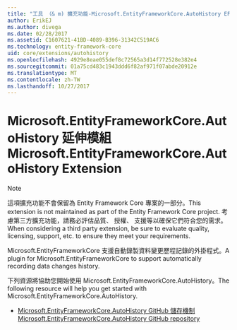 ```yaml
---
title: "工具 （& m) 擴充功能-Microsoft.EntityFrameworkCore.AutoHistory EF 核心"
author: ErikEJ
ms.author: divega
ms.date: 02/28/2017
ms.assetid: C1607621-41BD-4089-B396-31342C519AC6
ms.technology: entity-framework-core
uid: core/extensions/autohistory
ms.openlocfilehash: 4929e8eae055def8c72565a3d14f772528e382e4
ms.sourcegitcommit: 01a75cd483c1943ddd6f82af971f07abde20912e
ms.translationtype: MT
ms.contentlocale: zh-TW
ms.lasthandoff: 10/27/2017
---
```

# <a name="microsoftentityframeworkcoreautohistory-extension"></a><span data-ttu-id="c4d6d-102">Microsoft.EntityFrameworkCore.AutoHistory 延伸模組</span><span class="sxs-lookup"><span data-stu-id="c4d6d-102">Microsoft.EntityFrameworkCore.AutoHistory Extension</span></span>

> [!NOTE]  
> <span data-ttu-id="c4d6d-103">這項擴充功能不會保留為 Entity Framework Core 專案的一部分。</span><span class="sxs-lookup"><span data-stu-id="c4d6d-103">This extension is not maintained as part of the Entity Framework Core project.</span></span> <span data-ttu-id="c4d6d-104">考慮第三方擴充功能，請務必評估品質、 授權、 支援等以確保它們符合您的需求。</span><span class="sxs-lookup"><span data-stu-id="c4d6d-104">When considering a third party extension, be sure to evaluate quality, licensing, support, etc. to ensure they meet your requirements.</span></span>

<span data-ttu-id="c4d6d-105">Microsoft.EntityFrameworkCore 支援自動錄製資料變更歷程記錄的外掛程式。</span><span class="sxs-lookup"><span data-stu-id="c4d6d-105">A plugin for Microsoft.EntityFrameworkCore to support automatically recording data changes history.</span></span>

<span data-ttu-id="c4d6d-106">下列資源將協助您開始使用 Microsoft.EntityFrameworkCore.AutoHistory。</span><span class="sxs-lookup"><span data-stu-id="c4d6d-106">The following resource will help you get started with Microsoft.EntityFrameworkCore.AutoHistory.</span></span>
* [<span data-ttu-id="c4d6d-107">Microsoft.EntityFrameworkCore.AutoHistory GitHub 儲存機制</span><span class="sxs-lookup"><span data-stu-id="c4d6d-107">Microsoft.EntityFrameworkCore.AutoHistory GitHub repository</span></span>](https://github.com/Arch/AutoHistory/)
